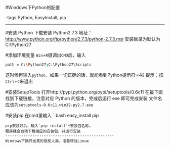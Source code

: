 #Windows下Python的配置

-tags:Python, EasyInstall, pip

----

#安装 Python
下载安装 Python2.7.3
地址：http://www.python.org/ftp/python/2.7.3/python-2.7.3.msi
安装目录为默认为 C:\Python27

#添加环境变量
`Win`+`R`键调出`CMD`后，输入
```bash
path = C:\Python27;C:\Python27\Scripts
```
这时候再输入`python`，如果一切正确的话，就能看到Python提示符`>>`啦
提示：按`Ctrl`+`C`来退出

#安装SetupTools
打开http://pypi.python.org/pypi/setuptools/0.6c11
在最下面找到下载链接，注意对应 Python 的版本，完成后运行 exe 即可完成安装
文件名应该为`setuptools-0.6c11.win32-py2.7.exe`

#安装pip
在cmd里输入
``bash
easy_install pip
```
pip安装好后，输入`pip install`+安装包名称。
程序就会自动下载相应的安装包，并进行安装
------------------------------------------------
Windows下搞开发真的很反人类，准备转战Linux